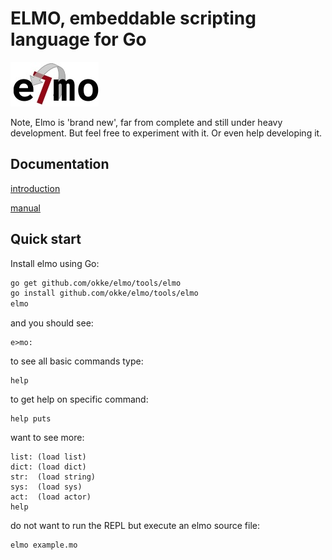 # ELMO, embeddable scripting language for Go


![elmologo](/doc/images/logo.jpg)

Note, Elmo is 'brand new', far from complete and still under heavy development. But feel free to experiment with it. Or even help developing it.

## Documentation

[introduction](/doc/introduction.md)

[manual](/doc/manual.md)

## Quick start

Install elmo using Go:

```bash
go get github.com/okke/elmo/tools/elmo
go install github.com/okke/elmo/tools/elmo
elmo
```

and you should see:

```
e>mo:
```

to see all basic commands type:

```elmo
help
```

to get help on specific command:
```elmo
help puts
```

want to see more:
```elmo
list: (load list)
dict: (load dict)
str:  (load string)
sys:  (load sys)
act:  (load actor)
help
```

do not want to run the REPL but execute an elmo source file:

```bash
elmo example.mo
```
